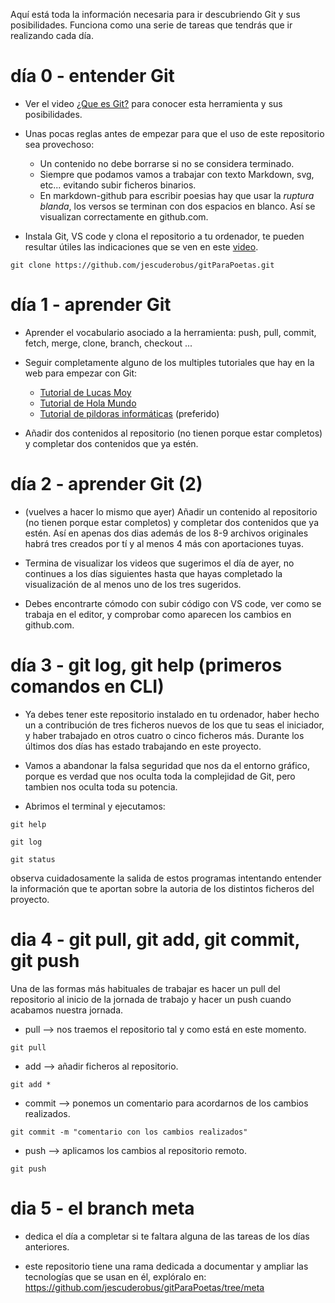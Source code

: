 Aquí está toda la información necesaria para ir descubriendo Git y sus posibilidades. Funciona como una serie de tareas que tendrás que ir realizando cada día.

# día 0 - entender Git

- Ver el video [¿Que es Git?](https://www.youtube.com/watch?v=jGehuhFhtnE) para conocer esta herramienta y sus posibilidades.

  
- Unas pocas reglas antes de empezar para que el uso de este repositorio sea provechoso:
  - Un contenido no debe borrarse si no se considera terminado.
  - Siempre que podamos vamos a trabajar con texto Markdown, svg, etc... evitando subir ficheros binarios.
  - En markdown-github para escribir poesias hay que usar la _ruptura blanda_, los versos se terminan con dos espacios en blanco. Así se visualizan correctamente en github.com.

- Instala Git, VS code y clona el repositorio a tu ordenador, te pueden resultar útiles las indicaciones que se ven en este [video](https://www.youtube.com/watch?v=XycExtQ31GE).

```
git clone https://github.com/jescuderobus/gitParaPoetas.git
```

# día 1 - aprender Git

- Aprender el vocabulario asociado a la herramienta: push, pull, commit, fetch, merge, clone, branch, checkout ...
  
- Seguir completamente alguno de los multiples tutoriales que hay en la web para empezar con Git:
  - [Tutorial de Lucas Moy](https://www.youtube.com/watch?v=CK5ZcKZsMRs)
  - [Tutorial de Hola Mundo](https://www.youtube.com/watch?v=VdGzPZ31ts8)
  - [Tutorial de pildoras informáticas](https://www.youtube.com/watch?v=ANF1X42_ae4&list=PLU8oAlHdN5BlyaPFiNQcV0xDqy0eR35aU) (preferido)

- Añadir dos contenidos al repositorio (no tienen porque estar completos) y completar dos contenidos que ya estén.


# día 2 - aprender Git (2)

- (vuelves a hacer lo mismo que ayer) Añadir un contenido al repositorio (no tienen porque estar completos) y completar dos contenidos que ya estén. Así en apenas dos dias además de los 8-9 archivos originales habrá tres creados por tí y al menos 4 más con aportaciones tuyas.

- Termina de visualizar los videos que sugerimos el día de ayer, no continues a los días siguientes hasta que hayas completado la visualización de al menos uno de los tres sugeridos.

- Debes encontrarte cómodo con subir código con VS code, ver como se trabaja en el editor, y comprobar como aparecen los cambios en github.com.


# día 3 - git log, git help (primeros comandos en CLI)
- Ya debes tener este repositorio instalado en tu ordenador, haber hecho un a contribución de tres ficheros nuevos de los que tu seas el iniciador, y haber trabajado en otros cuatro o cinco ficheros más. Durante los últimos dos días has estado trabajando en este proyecto. 

- Vamos a abandonar la falsa seguridad que nos da el entorno gráfico, porque es verdad que nos oculta toda la complejidad de Git, pero tambien nos oculta toda su potencia.

- Abrimos el terminal y ejecutamos:

```
git help
```

```
git log
```

```
git status
```
observa cuidadosamente la salida de estos programas intentando entender la información que te aportan sobre la autoria de los distintos ficheros del proyecto.

# dia 4 - git pull, git add, git commit, git push

Una de las formas más habituales de trabajar es hacer un pull del repositorio al inicio de la jornada de trabajo y hacer un push cuando acabamos nuestra jornada.

- pull --> nos traemos el repositorio tal y como está en este momento.
```
git pull
``` 
- add --> añadir ficheros al repositorio.
```
git add *
```
- commit --> ponemos un comentario para acordarnos de los cambios realizados.
```
git commit -m "comentario con los cambios realizados"
```
- push --> aplicamos los cambios al repositorio remoto.
```
git push
```


# dia 5 - el branch meta

- dedica el día a completar si te faltara alguna de las tareas de los días anteriores.

- este repositorio tiene una rama dedicada a documentar y ampliar las tecnologías que se usan en él, explóralo en: https://github.com/jescuderobus/gitParaPoetas/tree/meta 



